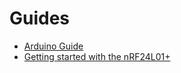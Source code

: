 Guides
======

* [Arduino Guide](http://arduino.cc/en/Guide/ArduinoLeonardo)
* [Getting started with the nRF24L01+](http://maniacbug.wordpress.com/2011/11/02/getting-started-rf24/)
